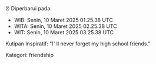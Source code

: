⏰ Diperbarui pada:
- WIB: Senin, 10 Maret 2025 01.25.38 UTC
- WITA: Senin, 10 Maret 2025 02.25.38 UTC
- WIT: Senin, 10 Maret 2025 03.25.38 UTC

Kutipan Inspiratif:
"I' ll never forget my high school friends."


Kategori: friendship

